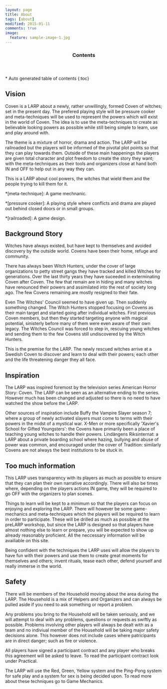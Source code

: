 ```yaml
---
layout: page
title: About
tags: [about]
modified: 2015-01-11
comments: true
image:
  feature: sample-image-1.jpg
---
```


<section id="table-of-contents" class="toc">
  <header>
    <h3>Contents</h3>
  </header>
<div id="drawer" markdown="1">
*  Auto generated table of contents
{:toc}
</div>
</section><!-- /#table-of-contents -->

## Vision

Coven is a LARP about a newly, rather unwillingly, formed Coven of witches; set in the present day. The prefered playing style will be pressure cooker and meta-techniques will be used to represent the powers which will exist in the world of Coven. The idea is to use the meta-techniques to create as believable looking powers as possible while still being simple to learn, use and play around with. 

The theme is a mixture of horror, drama and action. The LARP will be railroaded but the players will be informed of the pivotal plot points so that they can play towards them. Outside of these main happenings the players are given total character and plot freedom to create the story they want; with the meta-techniques as their tools and organizers close at hand both IN and OFF to help out in any way they can.

This is a LARP about cool powers, the witches that wield them and the people trying to kill them for it.

*[meta-technique]: A game mechnanic.

*[pressure cooker]: A playing style where conflicts and drama are played out behind closed doors or in small groups.

*[railroaded]: A game design.

## Background Story

Witches have always existed, but have kept to themselves and avoided discovery by the outside world. Covens have been their home, refuge and community. 

There has always been Witch Hunters, under the cover of large organizations to petty street gangs they have tracked and killed Witches for generations. Over the last thirty years they have suceeded in exterminating Coven after Coven. The few that remain are in hiding and many witches have renounced their powers and assimilated into the rest of society long ago. The few Covens remaining are mostly resigned to their fate.

Even The Witches' Council seemed to have given up. Then suddenly something changed. The Witch Hunters stopped focusing on Covens as their main target and started going after individual witches. First previous Coven members, but then they started targeting anyone with magical potential, sinisterly before many of them were even aware of their own legacy. The Witches Council was forced to step in, rescuing young witches and sending them to the few Covens still undiscovered by the Witch Hunters. 

This is the premise for the LARP. The newly rescued witches arrive at a Swedish Coven to discover and learn to deal with their powers; each other and the life threatening danger they all face.

## Inspiration

The LARP was inspired foremost by the television series American Horror Story: Coven. The LARP can be seen as an alternative ending to the series. However much has been changed and adjusted so there is no need to have watched the show before the LARP.

Other sources of inspiration include Buffy the Vampire Slayer season 7; where a group of newly activated slayers must come to terms with their powers in the midst of a mystical war. X-Men or more specifically 'Xavier's School for Gifted Youngsters': the Covens have primarily been a place of teaching young witches to handle their powers. Lindängens Riksinternat: a LARP about a private boarding school where hazing, bullying and abuse of power was common, and encouraged under the cover of Tradition: similarly Covens are not always the best institutions to be stuck in.

## Too much information

This LARP uses transparency with its players as much as possible to ensure that they can plan their own narrative accordingly. There will also be times where, depending on the players actions IN game, they will be required to go OFF with the organizers to plan scenes.

Things to learn will be kept to a minimum so that the players can focus on enjoying and exploring the LARP. There will however be some game-mechanics and meta-techniques which the players will be required to learn in order to participate. These will be drilled as much as possible at the preLARP workshop, but since the LARP is designed so that players have almost nothing else to learn or prepare, you will be expected to show up already reasonably proficient. All the neccessary information will be availiable on this site.

Being confident with the techniques the LARP uses will allow the players to have fun with their powers and use them to create great moments for themselves and others; invent rituals, tease each other, defend yourself and really immerse in the world.

## Safety

There will be members of the Household moving about the area during the LARP. The Household is a mix of Helpers and Organizers and can always be pulled aside if you need to ask something or report a problem. 

Any problems you bring to the Household will be taken seriously, and we will attempt to deal with any problems, questions or requests as swiftly as possible. Problems involving other players will always be dealt with as a team and no indiviual member of the Household will be taking major safety decisions alone. This however does not include cases where patricipants are in direct danger; such as fire or violence. 

All players have signed a participant contract and any player who breaks this agreement will be asked to leave. To read the participant contract look under Practical.

The LARP will use the Red, Green, Yellow system and the Ping-Pong system for safe play and a system for sex is being decided upon. To read more about these techniques go to Game Mechanics.
